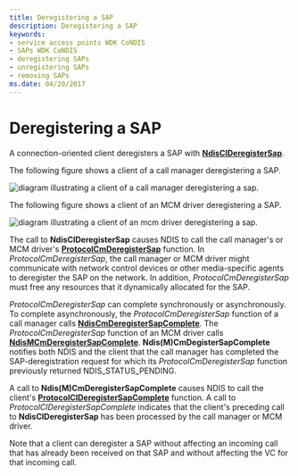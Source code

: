 ```yaml
---
title: Deregistering a SAP
description: Deregistering a SAP
keywords:
- service access points WDK CoNDIS
- SAPs WDK CoNDIS
- deregistering SAPs
- unregistering SAPs
- removing SAPs
ms.date: 04/20/2017
---
```


# Deregistering a SAP





A connection-oriented client deregisters a SAP with [**NdisClDeregisterSap**](/windows-hardware/drivers/ddi/ndis/nf-ndis-ndisclderegistersap).

The following figure shows a client of a call manager deregistering a SAP.

![diagram illustrating a client of a call manager deregistering a sap.](images/cm-04.png)

The following figure shows a client of an MCM driver deregistering a SAP.

![diagram illustrating a client of an mcm driver deregistering a sap.](images/fig1-04.png)

The call to **NdisClDeregisterSap** causes NDIS to call the call manager's or MCM driver's [**ProtocolCmDeregisterSap**](/windows-hardware/drivers/ddi/ndis/nc-ndis-protocol_cm_deregister_sap) function. In *ProtocolCmDeregisterSap*, the call manager or MCM driver might communicate with network control devices or other media-specific agents to deregister the SAP on the network. In addition, *ProtocolCmDeregisterSap* must free any resources that it dynamically allocated for the SAP.

*ProtocolCmDeregisterSap* can complete synchronously or asynchronously. To complete asynchronously, the *ProtocolCmDeregisterSap* function of a call manager calls [**NdisCmDeregisterSapComplete**](/windows-hardware/drivers/ddi/ndis/nf-ndis-ndiscmderegistersapcomplete). The *ProtocolCmDeregisterSap* function of an MCM driver calls [**NdisMCmDeregisterSapComplete**](/windows-hardware/drivers/ddi/ndis/nf-ndis-ndismcmderegistersapcomplete). **Ndis(M)CmDegisterSapComplete** notifies both NDIS and the client that the call manager has completed the SAP-deregistration request for which its *ProtocolCmDeregisterSap* function previously returned NDIS\_STATUS\_PENDING.

A call to **Ndis(M)CmDeregisterSapComplete** causes NDIS to call the client's [**ProtocolClDeregisterSapComplete**](/windows-hardware/drivers/ddi/ndis/nc-ndis-protocol_cl_deregister_sap_complete) function. A call to *ProtocolClDeregisterSapComplete* indicates that the client's preceding call to **NdisClDeregisterSap** has been processed by the call manager or MCM driver.

Note that a client can deregister a SAP without affecting an incoming call that has already been received on that SAP and without affecting the VC for that incoming call.

 


